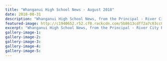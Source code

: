 ```yaml
---
title: "Whanganui High School News - August 2018"
date: 2018-08-31
description: "Whanganui High School News, from the Principal - River City Press, August 2018..."
featured-image: http://c1940652.r52.cf0.rackcdn.com/5b8613cdff2a7c03cc00050b/WEBSITE-CREST-used-SEPT-2017.jpg
excerpt: "Whanganui High School News, from the Principal - River City Press, August 2018."
gallery-image-1: 
gallery-image-2: 
gallery-image-3: 
gallery-image-4: 
gallery-image-5: 
---
```

